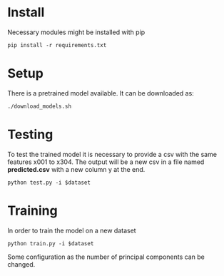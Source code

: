 # Install

Necessary modules might be installed with pip 

```
pip install -r requirements.txt
```

# Setup

There is a pretrained model available. It can be downloaded as:
```
./download_models.sh
```

# Testing

To test the trained model it is necessary to provide a csv with the same features x001 to x304.
The output will be a new csv in a file named **predicted.csv** with a new column y at the end.
```
python test.py -i $dataset 
```

# Training

In order to train the model on a new dataset
```
python train.py -i $dataset
```
Some configuration as the number of principal components can be changed.


